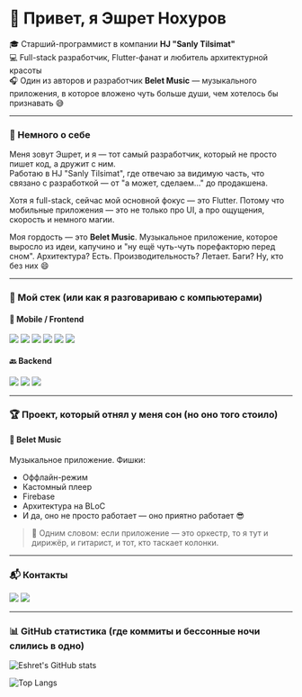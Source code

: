 # 👋 Привет, я Эшрет Нохуров

🎓 Старший-программист в компании **HJ "Sanly Tilsimat"**  
💻 Full-stack разработчик, Flutter-фанат и любитель архитектурной красоты  
🎧 Один из авторов и разработчик **Belet Music** — музыкального приложения, в которое вложено чуть больше души, чем хотелось бы признавать 😅

---

### 🚀 Немного о себе

Меня зовут Эшрет, и я — тот самый разработчик, который не просто пишет код, а дружит с ним.  
Работаю в HJ "Sanly Tilsimat", где отвечаю за видимую часть, что связано с разработкой — от "а может, сделаем..." до продакшена.

Хотя я full-stack, сейчас мой основной фокус — это Flutter. Потому что мобильные приложения — это не только про UI, а про ощущения, скорость и немного магии.  

Моя гордость — это **Belet Music**. Музыкальное приложение, которое выросло из идеи, капучино и "ну ещё чуть-чуть порефакторю перед сном". Архитектура? Есть. Производительность? Летает. Баги? Ну, кто без них 😄

---

### 🧰 Мой стек (или как я разговариваю с компьютерами)

#### 📱 Mobile / Frontend

<p>
  <img src="https://img.shields.io/badge/Flutter-02569B?style=for-the-badge&logo=flutter&logoColor=white"/>
  <img src="https://img.shields.io/badge/BLoC-41C9E2?style=for-the-badge&logo=dart&logoColor=white"/>
  <img src="https://img.shields.io/badge/Vue.js-4FC08D?style=for-the-badge&logo=vue.js&logoColor=white"/>
  <img src="https://img.shields.io/badge/TypeScript-3178C6?style=for-the-badge&logo=typescript&logoColor=white"/>
  <img src="https://img.shields.io/badge/Tailwind_CSS-06B6D4?style=for-the-badge&logo=tailwind-css&logoColor=white"/>
  <img src="https://img.shields.io/badge/Sass-CC6699?style=for-the-badge&logo=sass&logoColor=white"/>
</p>

#### 🔙 Backend

<p>
  <img src="https://img.shields.io/badge/Node.js-339933?style=for-the-badge&logo=node.js&logoColor=white"/>
  <img src="https://img.shields.io/badge/Express.js-000000?style=for-the-badge&logo=express&logoColor=white"/>
  <img src="https://img.shields.io/badge/MongoDB-47A248?style=for-the-badge&logo=mongodb&logoColor=white"/>
</p>

---

### 🏆 Проект, который отнял у меня сон (но оно того стоило)

#### 🎵 Belet Music  
Музыкальное приложение. 
Фишки:
- Оффлайн-режим
- Кастомный плеер
- Firebase
- Архитектура на BLoC
- И да, оно не просто работает — оно приятно работает 😎

> 📱 Одним словом: если приложение — это оркестр, то я тут и дирижёр, и гитарист, и тот, кто таскает колонки.

---

### 📬 Контакты

<p align="left">
  <a href="https://t.me/eshret_prog"><img src="https://img.shields.io/badge/Telegram-2CA5E0?style=for-the-badge&logo=telegram&logoColor=white"/></a>
  <a href="mailto:eshretnohurov@gmail.com"><img src="https://img.shields.io/badge/Email-D14836?style=for-the-badge&logo=gmail&logoColor=white"/></a>
</p>

---

### 📊 GitHub статистика (где коммиты и бессонные ночи слились в одно)

![Eshret's GitHub stats](https://github-readme-stats.vercel.app/api?username=eshret-nohurov&show_icons=true&theme=tokyonight)

![Top Langs](https://github-readme-stats.vercel.app/api/top-langs/?username=eshret-nohurov&layout=compact&theme=tokyonight)
